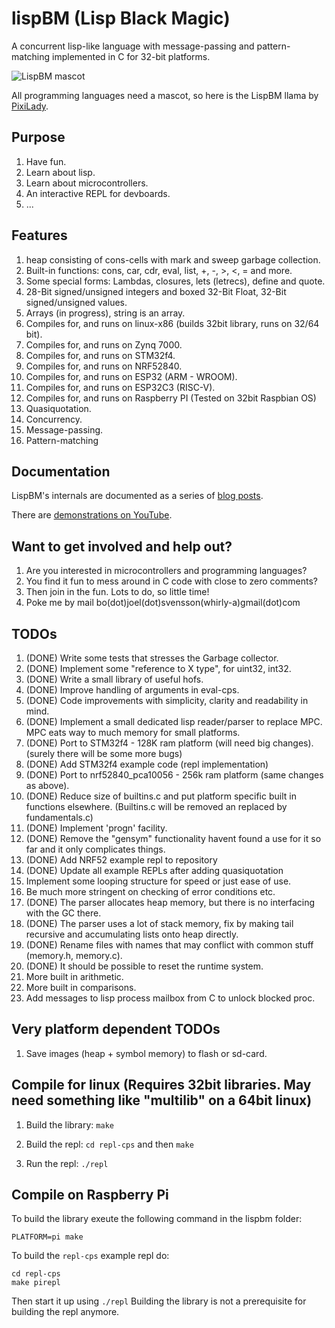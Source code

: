 # lispBM (Lisp Black Magic)

A concurrent lisp-like language with message-passing and
pattern-matching implemented in C for 32-bit platforms.

![LispBM mascot](https://github.com/svenssonjoel/lispBM/blob/master/mascot/lispbm_llama_small.png)

All programming languages need a mascot, so here is the LispBM llama by [PixiLady](https://www.instagram.com/pixiladyart/).

## Purpose
1. Have fun.
2. Learn about lisp.
3. Learn about microcontrollers.
4. An interactive REPL for devboards.
5. ...

## Features
1. heap consisting of cons-cells with mark and sweep garbage collection.
2. Built-in functions: cons, car, cdr, eval, list, +, -, >, <, = and more.
3. Some special forms: Lambdas, closures, lets (letrecs), define and quote.
4. 28-Bit signed/unsigned integers and boxed 32-Bit Float, 32-Bit signed/unsigned values.
5. Arrays (in progress), string is an array.
6. Compiles for, and runs on linux-x86 (builds 32bit library, runs on 32/64 bit).
7. Compiles for, and runs on Zynq 7000.
8. Compiles for, and runs on STM32f4.
9. Compiles for, and runs on NRF52840.
10. Compiles for, and runs on ESP32 (ARM - WROOM).
11. Compiles for, and runs on ESP32C3 (RISC-V).
12. Compiles for, and runs on Raspberry PI (Tested on 32bit Raspbian OS)
13. Quasiquotation.
14. Concurrency.
15. Message-passing.
16. Pattern-matching

## Documentation
LispBM's internals are documented as a series of [blog posts](http://svenssonjoel.github.io).

There are [demonstrations on YouTube](https://youtube.com/playlist?list=PLtf_3TaqZoDOQqZcB9Yj-R1zS2DWDZ9q9).

## Want to get involved and help out?
1. Are you interested in microcontrollers and programming languages?
2. You find it fun to mess around in C code with close to zero comments?
3. Then join in the fun. Lots to do, so little time!
4. Poke me by mail bo(dot)joel(dot)svensson(whirly-a)gmail(dot)com

## TODOs
1. (DONE) Write some tests that stresses the Garbage collector.
2. (DONE) Implement some "reference to X type", for uint32, int32.
3. (DONE) Write a small library of useful hofs.
4. (DONE) Improve handling of arguments in eval-cps.
5. (DONE) Code improvements with simplicity, clarity  and readability in mind.
6. (DONE) Implement a small dedicated lisp reader/parser to replace MPC. MPC eats way to much memory for small platforms.
7. (DONE) Port to STM32f4 - 128K ram platform (will need big changes). (surely there will be some more bugs)
8. (DONE) Add STM32f4 example code (repl implementation)
9. (DONE) Port to nrf52840_pca10056 - 256k ram platform (same changes as above).
10. (DONE) Reduce size of builtins.c and put platform specific built in functions elsewhere. (Builtins.c will be removed an replaced by fundamentals.c) 
11. (DONE) Implement 'progn' facility.
12. (DONE) Remove the "gensym" functionality havent found a use for it so far and it only complicates things.
13. (DONE) Add NRF52 example repl to repository
14. (DONE) Update all example REPLs after adding quasiquotation
15. Implement some looping structure for speed or just ease of use.
16. Be much more stringent on checking of error conditions etc.
17. (DONE) The parser allocates heap memory, but there is no interfacing with the GC there.
18. (DONE) The parser uses a lot of stack memory, fix by making tail recursive and accumulating lists onto heap directly. 
19. (DONE) Rename files with names that may conflict with common stuff (memory.h, memory.c). 
20. (DONE) It should be possible to reset the runtime system. 
21. More built in arithmetic.
22. More built in comparisons.
23. Add messages to lisp process mailbox from C to unlock blocked proc.

## Very platform dependent TODOs 
1. Save images (heap + symbol memory) to flash or sd-card.



## Compile for linux (Requires 32bit libraries. May need something like "multilib" on a 64bit linux)
1. Build the library: `make`

2. Build the repl: `cd repl-cps` and then `make`

3. Run the repl: `./repl`


## Compile on Raspberry Pi

To build the library exeute the following command in the lispbm folder:

```
PLATFORM=pi make
```

To build the `repl-cps` example repl do:

```
cd repl-cps
make pirepl
```

Then start it up using `./repl`
Building the library is not a prerequisite for building the repl anymore.
